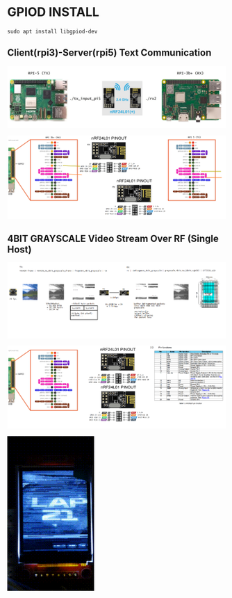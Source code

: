 # GPIOD INSTALL
```
sudo apt install libgpiod-dev
```

## Client(rpi3)-Server(rpi5) Text Communication  
![client-server-plan](https://github.com/jeremynguyenn/NRF24L01-transceiver-Client-rpi3--Server-rpi5-Text-Communication/blob/main/NRF24L01_RF/docs/client-server-plan.jpg)

![pinout_plan2](https://github.com/jeremynguyenn/NRF24L01-transceiver-Client-rpi3--Server-rpi5-Text-Communication/blob/main/NRF24L01_RF/docs/pinout_plan2.png)


## 4BIT GRAYSCALE Video Stream Over RF (Single Host)
![rpicam stream over NRF24 plan](https://github.com/jeremynguyenn/NRF24L01-transceiver-Client-rpi3--Server-rpi5-Text-Communication/blob/main/NRF24L01_RF/docs/network_plan.png)

![pinout_plan](https://github.com/jeremynguyenn/NRF24L01-transceiver-Client-rpi3--Server-rpi5-Text-Communication/blob/main/NRF24L01_RF/docs/pinout_plan.png)

![nrf24l01_client-server](https://github.com/jeremynguyenn/NRF24L01-transceiver-Client-rpi3--Server-rpi5-Text-Communication/blob/main/NRF24L01_RF/docs/demos/NRF24L01_single_rpi_2_rf_4bitgrayscale.gif)

